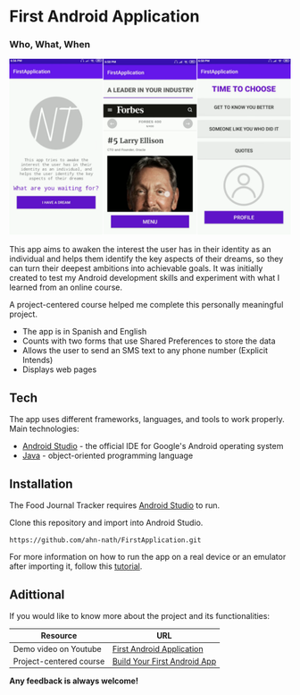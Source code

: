 # First Android Application
### Who, What, When

![Featured image](./featured_.png)

This app aims to awaken the interest the user has in their identity as an individual and helps them identify the key aspects of their dreams, so they can turn their deepest ambitions into achievable goals. It was initially created to test my Android development skills and experiment with what I learned from an online course. 

A project-centered course helped me complete this personally meaningful project.

- The app is in Spanish and English
- Counts with two forms that use Shared Preferences to store the data
- Allows the user to send an SMS text to any phone number (Explicit Intends)
- Displays web pages


## Tech

The app uses different frameworks, languages, and tools to work properly. Main technologies:

* [Android Studio] - the official IDE for Google's Android operating system
* [Java] - object-oriented programming language

## Installation
The Food Journal Tracker requires [Android Studio](https://developer.android.com/studio) to run.

Clone this repository and import into Android Studio.

```
https://github.com/ahn-nath/FirstApplication.git
```
For more information on how to run the app on a real device or an emulator after importing it, follow this [tutorial](https://developer.android.com/training/basics/firstapp/running-app).

## Adittional 

If you would like to know more about the project and its functionalities:

| Resource | URL|
| ------ | ------ |
| Demo video on Youtube | [First Android Application][youtube-demo] |
| Project-centered course | [Build Your First Android App][course] |


**Any feedback is always welcome!**

[//]: # (These are reference links used in the body of this note and get stripped out when the markdown processor does its job.)

   [Android Studio]: <https://developer.android.com/studio>
   [Java]: <https://www.java.com/>

   [youtube-demo]: <https://www.youtube.com/watch?v=T3vbLMzoNRU>
   [course]: <https://www.coursera.org/learn/android-app>




 
